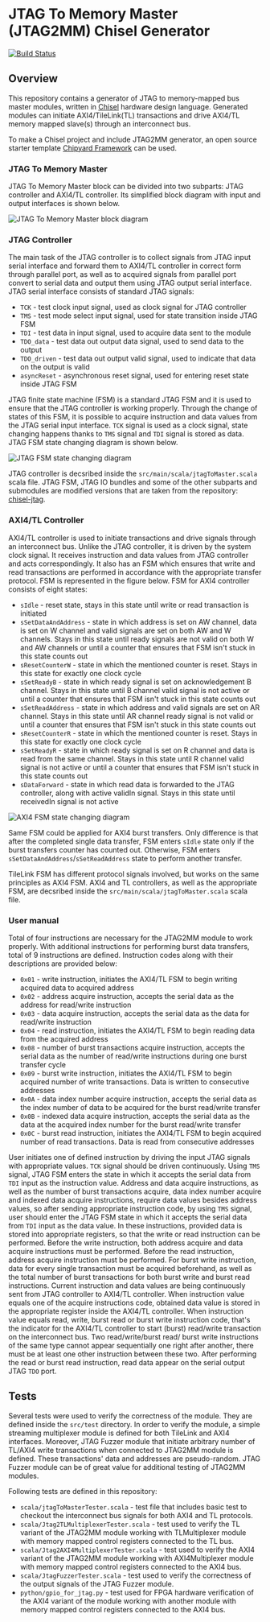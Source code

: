 JTAG To Memory Master (JTAG2MM) Chisel Generator
========================================================

[![Build Status](https://travis-ci.org/milovanovic/jtag2mm.svg?branch=master)](https://travis-ci.org/milovanovic/jtag2mm)

## Overview
This repository contains a generator of JTAG to memory-mapped bus master modules, written in [Chisel](http://www.chisel-lang.org) hardware design language. Generated modules can initiate AXI4/TileLink(TL) transactions and drive AXI4/TL memory mapped slave(s) through an interconnect bus.

To make a Chisel project and include JTAG2MM generator, an open source starter template [Chipyard Framework](http://github.com/ucb-bar/chipyard) can be used.

### JTAG To Memory Master
JTAG To Memory Master block can be divided into two subparts: JTAG controller and AXI4/TL controller. Its simplified block diagram with input and output interfaces is shown below.

![JTAG To Memory Master block diagram](./doc/images/jtag2mm.png)

### JTAG Controller

The main task of the JTAG controller is to collect signals from JTAG input serial interface and forward them to AXI4/TL controller in correct form through parallel port, as well as to acquired signals from parallel port convert to serial data and output them using JTAG output serial interface. JTAG serial interface consists of standard JTAG signals:
* `TCK` - test clock input signal, used as clock signal for JTAG controller
* `TMS` - test mode select input signal, used for state transition inside JTAG FSM
* `TDI` - test data in input signal, used to acquire data sent to the module
* `TDO_data` - test data out output data signal, used to send data to the output
* `TDO_driven` - test data out output valid signal, used to indicate that data on the output is valid
* `asyncReset` - asynchronous reset signal, used for entering reset state inside JTAG FSM

JTAG finite state machine (FSM) is a standard JTAG FSM and it is used to ensure that the JTAG controller is working properly. Through the change of states of this FSM, it is possible to acquire instruction and data values from the JTAG serial input interface. `TCK` signal is used as a clock signal, state changing happens thanks to `TMS` signal and `TDI` signal is stored as data. JTAG FSM state changing diagram is shown below.

![JTAG FSM state changing diagram](./doc/images/jtag_fsm.png)

JTAG controller is decsribed inside the `src/main/scala/jtagToMaster.scala` scala file. JTAG FSM, JTAG IO bundles and some of the other subparts and submodules are modified versions that are taken from the repository: [chisel-jtag](https://github.com/ucb-art/chisel-jtag).

### AXI4/TL Controller
 
AXI4/TL controller is used to initiate transactions and drive signals through an interconnect bus. Unlike the JTAG controller, it is driven by the system clock signal. It receives instruction and data values from JTAG controller and acts correspondingly. It also has an FSM which ensures that write and read transactions are performed in accordance with the appropriate transfer protocol. FSM is represented in the figure below. FSM for AXI4 controller consists of eight states:
* `sIdle` - reset state, stays in this state until write or read transaction is initiated
* `sSetDataAndAddress` - state in which address is set on AW channel, data is set on W channel and valid signals are set on both AW and W channels. Stays in this state until ready signals are not valid on both W and AW channels or until a counter that ensures that FSM isn't stuck in this state counts out
* `sResetCounterW` - state in which the mentioned counter is reset. Stays in this state for exactly one clock cycle 
* `sSetReadyB` - state in which ready signal is set on acknowledgement B channel. Stays in this state until B channel valid signal is not active or until a counter that ensures that FSM isn't stuck in this state counts out
* `sSetReadAddress` - state in which address and valid signals are set on AR channel. Stays in this state until AR channel ready signal is not valid or until a counter that ensures that FSM isn't stuck in this state counts out
* `sResetCounterR` - state in which the mentioned counter is reset. Stays in this state for exactly one clock cycle 
* `sSetReadyR` - state in which ready signal is set on R channel and data is read from the same channel. Stays in this state until R channel valid signal is not active or until a counter that ensures that FSM isn't stuck in this state counts out
* `sDataForward` - state in which read data is forwarded to the JTAG controller, along with active validIn signal. Stays in this state until receivedIn signal is not active

![AXI4 FSM state changing diagram](./doc/images/axi4_fsm.png)

Same FSM could be applied for AXI4 burst transfers. Only difference is that after the completed single data transfer, FSM enters `sIdle` state only if the burst transfers counter has counted out. Otherwise, FSM enters `sSetDataAndAddress`/`sSetReadAddress` state to perform another transfer.

TileLink FSM has different protocol signals involved, but works on the same principles as AXI4 FSM. AXI4 and TL controllers, as well as the appropriate FSM, are decsribed inside the `src/main/scala/jtagToMaster.scala` scala file.

### User manual

Total of four instructions are necessary for the JTAG2MM module to work properly. With additional instructions for performing burst data transfers, total of 9 instructions are defined. Instruction codes along with their descriptions are provided below:
* `0x01` - write instruction, initiates the AXI4/TL FSM to begin writing acquired data to acquired address
* `0x02` - address acquire instruction, accepts the serial data as the address for read/write instruction
* `0x03` - data acquire instruction, accepts the serial data as the data for read/write instruction
* `0x04` - read instruction, initiates the AXI4/TL FSM to begin reading data from the acquired address
* `0x08` - number of burst transactions acquire instruction, accepts the serial data as the number of read/write instructions during one burst transfer cycle
* `0x09` - burst write instruction, initiates the AXI4/TL FSM to begin acquired number of write transactions. Data is written to consecutive addresses
* `0x0A` - data index number acquire instruction, accepts the serial data as the index number of data to be acquired for the burst read/write transfer
* `0x0B` - indexed data acquire instruction, accepts the serial data as the data at the acquired index number for the burst read/write transfer
* `0x0C` - burst read instruction, initiates the AXI4/TL FSM to begin acquired number of read transactions. Data is read from consecutive addresses

User initiates one of defined instruction by driving the input JTAG signals with appropriate values. `TCK` signal should be driven continuously. Using `TMS` signal, JTAG FSM enters the state in which it accepts the serial data from `TDI` input as the instruction value. Address and data acquire instructions, as well as the number of burst transactions acquire, data index number acquire and indexed data acquire instructions, require data values besides address values, so after sending appropriate instruction code, by using `TMS` signal, user should enter the JTAG FSM state in which it accepts the serial data from `TDI` input as the data value. In these instructions, provided data is stored into appropriate registers, so that the write or read instruction can be performed. 
Before the write instruction, both address acquire and data acquire instructions must be performed. Before the read instruction, address acquire instruction must be performed. For burst write instruction, data for every single transaction must be acquired beforehand, as well as the total number of burst transactions for both burst write and burst read instructions. Current instruction and data values are being continuously sent from JTAG controller to AXI4/TL controller. When instruction value equals one of the acquire instructions code, obtained data value is stored in the appropriate register inside the AXI4/TL controller. When instruction value equals read, write, burst read or burst write instruction code, that's the indicator for the AXI4/TL controller to start (burst) read/write transaction on the interconnect bus. Two read/write/burst read/ burst write instructions of the same type cannot appear sequentially one right after another, there must be at least one other instruction between these two. After performing the read or burst read instruction, read data appear on the serial output JTAG `TDO` port.

## Tests

Several tests were used to verify the correctness of the module. They are defined inside the `src/test` directory. In order to verify the module, a simple streaming multiplexer module is defined for both TileLink and AXI4 interfaces. Moreover, JTAG Fuzzer module that initiate arbitrary number of TL/AXI4 write transactions when connected to JTAG2MM module is defined. These transactions' data and addresses are pseudo-random. JTAG Fuzzer module can be of great value for additional testing of JTAG2MM modules.

Following tests are defined in this repository:
* `scala/jtagToMasterTester.scala` - test file that includes basic test to checkout the interconnect bus signals for both AXI4 and TL protocols.
* `scala/Jtag2TLMultiplexerTester.scala` - test used to verify the TL variant of the JTAG2MM module working with TLMultiplexer module with memory mapped control registers connected to the TL bus.
* `scala/Jtag2AXI4MultiplexerTester.scala` - test used to verify the AXI4 variant of the JTAG2MM module working with AXI4Multiplexer module with memory mapped control registers connected to the AXI4 bus.
* `scala/JtagFuzzerTester.scala`  - test used to verify the correctness of the output signals of the JTAG Fuzzer module.
* `python/gpio_for_jtag.py` - test used for FPGA hardware verification of the AXI4 variant of the module working with another module with memory mapped control registers connected to the AXI4 bus.
